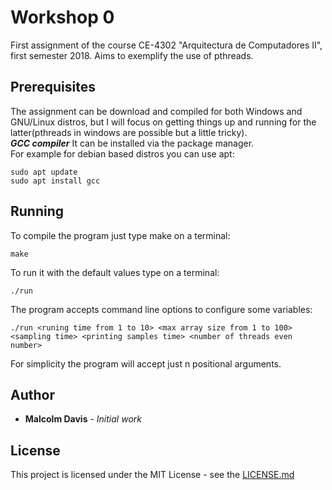 # Workshop 0
First assignment of the course CE-4302 "Arquitectura de Computadores II", first semester 2018. Aims to exemplify the use of pthreads.

## Prerequisites
The assignment can be download and compiled for both Windows and GNU/Linux distros, but I will focus on getting things up and running for the latter(pthreads in windows are possible but a little tricky).   
***GCC compiler***
It can be installed via the package manager.   
For example for debian based distros you can use apt:
```
sudo apt update
sudo apt install gcc
```

## Running

To compile the program just type make on a terminal:
```
make
```
To run it with the default values type on a terminal:
```
./run 
```
The program accepts command line options to configure some variables:
```
./run <runing time from 1 to 10> <max array size from 1 to 100> <sampling time> <printing samples time> <number of threads even number>
```
For simplicity the program will accept just n positional arguments.
## Author
* **Malcolm Davis** - *Initial work* 

## License

This project is licensed under the MIT License - see the [LICENSE.md](../../../LICENSE.md)
